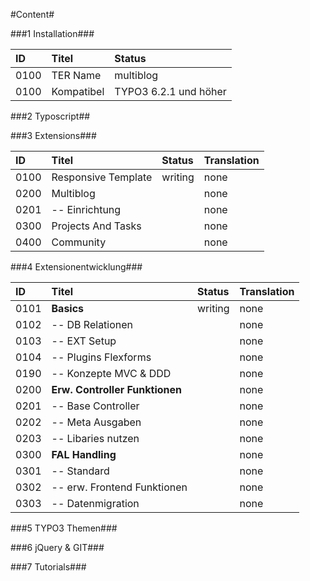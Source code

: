 #Content#


###1 Installation###

| ID   | Titel            | Status       |
| :--- | :--------------- | :----------- |
| 0100 | TER Name         | multiblog    |
| 0100 | Kompatibel | TYPO3 6.2.1 und höher |

###2 Typoscript##

###3 Extensions###

| ID   | Titel               | Status       | Translation |
| :--- | :------------------ | :----------- | :---------- |
| 0100 | Responsive Template | writing      | none |
| 0200 | Multiblog           |              | none |
| 0201 | -- Einrichtung     |              | none |
| 0300 | Projects And Tasks  |              | none |
| 0400 | Community           |              | none |

###4 Extensionentwicklung###

| ID   | Titel                       | Status       | Translation |
| :--- | :-------------------------- | :----------- | :---------- |
| 0101 | **Basics**                  | writing      | none |
| 0102 | -- DB Relationen            |              | none |
| 0103 | -- EXT Setup                |              | none |
| 0104 | -- Plugins Flexforms        |              | none |
| 0190 | -- Konzepte MVC & DDD       |              | none |
| 0200 | **Erw. Controller Funktionen**  |              | none |
| 0201 | -- Base Controller          |              | none |
| 0202 | -- Meta Ausgaben            |              | none |
| 0203 | -- Libaries nutzen          |              | none |
| 0300 | **FAL Handling**                |              | none |
| 0301 | -- Standard                 |              | none |
| 0302 | -- erw. Frontend Funktionen |              | none |
| 0303 | -- Datenmigration           |              | none |

###5 TYPO3 Themen###

###6 jQuery & GIT###

###7 Tutorials###
